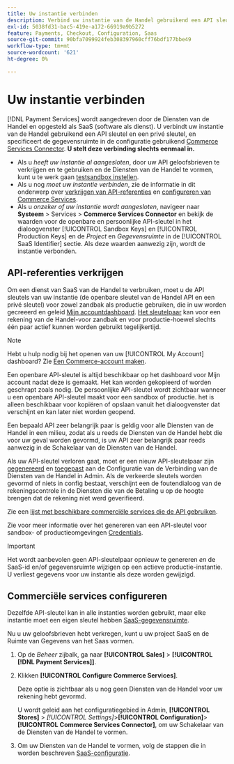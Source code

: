 ```yaml
---
title: Uw instantie verbinden
description: Verbind uw instantie van de Handel gebruikend een API sleutel en een privé sleutel, en specificeer de gegevensruimte in de configuratie.
exl-id: 5038fd31-bac5-419e-a172-66919a9b5272
feature: Payments, Checkout, Configuration, Saas
source-git-commit: 90bfa7099924feb308397960cff76bdf177bbe49
workflow-type: tm+mt
source-wordcount: '621'
ht-degree: 0%

---
```


# Uw instantie verbinden

[!DNL Payment Services] wordt aangedreven door de Diensten van de Handel en opgesteld als SaaS (software als dienst). U verbindt uw instantie van de Handel gebruikend een API sleutel en een privé sleutel, en specificeert de gegevensruimte in de configuratie gebruikend [Commerce Services Connector](https://experienceleague.adobe.com/docs/commerce-merchant-services/user-guides/saas.html). **U stelt deze verbinding slechts eenmaal in.**

* Als u *heeft uw instantie al aangesloten*, door uw API geloofsbrieven te verkrijgen en te gebruiken en de Diensten van de Handel te vormen, kunt u te werk gaan [testsandbox instellen](https://experienceleague.adobe.com/docs/commerce-merchant-services/payment-services/get-started/sandbox.html).
* Als u nog *moet uw instantie verbinden*, zie de informatie in dit onderwerp over [verkrijgen van API-referenties](#obtain-api-credentials) en [configureren van Commerce Services](#configure-commerce-services).
* Als u *onzeker of uw instantie wordt aangesloten*, navigeer naar **Systeem** > Services > **Commerce Services Connector** en bekijk de waarden voor de openbare en persoonlijke API-sleutel in het dialoogvenster [!UICONTROL Sandbox Keys] en [!UICONTROL Production Keys] en de *Project* en *Gegevensruimte* in de [!UICONTROL SaaS Identifier] sectie. Als deze waarden aanwezig zijn, wordt de instantie verbonden.

## API-referenties verkrijgen

Om een dienst van SaaS van de Handel te verbruiken, moet u de API sleutels van uw instantie (de openbare sleutel van de Handel API en een privé sleutel) voor zowel zandbak als productie gebruiken, die in uw worden gecreeerd en geleid [Mijn accountdashboard](https://account.magento.com/customer/account/login). [Het sleutelpaar](https://docs.magento.com/user-guide/configuration/services/saas.html) kan voor een rekening van de Handel-voor zandbak en voor productie-hoewel slechts één paar actief kunnen worden gebruikt tegelijkertijd.

>[!NOTE]
>
>Hebt u hulp nodig bij het openen van uw [!UICONTROL My Account] dashboard? Zie [Een Commerce-account maken](https://docs.magento.com/user-guide/magento/magento-account-create.html).

Een openbare API-sleutel is altijd beschikbaar op het dashboard voor Mijn account nadat deze is gemaakt. Het kan worden gekopieerd of worden geschrapt zoals nodig. De persoonlijke API-sleutel wordt zichtbaar wanneer u een openbare API-sleutel maakt voor een sandbox of productie. het is alleen beschikbaar voor kopiëren of opslaan vanuit het dialoogvenster dat verschijnt en kan later niet worden geopend.

Een bepaald API zeer belangrijk paar is geldig voor alle Diensten van de Handel in een milieu, zodat als u reeds de Diensten van de Handel hebt die voor uw geval worden gevormd, is uw API zeer belangrijk paar reeds aanwezig in de Schakelaar van de Diensten van de Handel.

Als uw API-sleutel verloren gaat, moet er een nieuw API-sleutelpaar zijn [gegenereerd](https://experienceleague.adobe.com/docs/commerce-merchant-services/payment-services/get-started/connect.html#generate-an-api-key-and-private-key) en [toegepast](https://experienceleague.adobe.com/docs/commerce-merchant-services/payment-services/get-started/connect.html#configure-saas-project) aan de Configuratie van de Verbinding van de Diensten van de Handel in Admin. Als de verkeerde sleutels worden gevormd of niets in config bestaat, verschijnt een de foutendialoog van de rekeningscontrole in de Diensten die van de Betaling u op de hoogte brengen dat de rekening niet werd geverifieerd.

Zie een [lijst met beschikbare commerciële services die de API gebruiken](https://docs.magento.com/user-guide/system/saas.html#available-services).

Zie voor meer informatie over het genereren van een API-sleutel voor sandbox- of productieomgevingen [Credentials](https://experienceleague.adobe.com/docs/commerce-merchant-services/user-guides/saas.html#apikey).

>[!IMPORTANT]
>Het wordt aanbevolen geen API-sleutelpaar opnieuw te genereren *en* de SaaS-id en/of gegevensruimte wijzigen op een actieve productie-instantie. U verliest gegevens voor uw instantie als deze worden gewijzigd.

## Commerciële services configureren

Dezelfde API-sleutel kan in alle instanties worden gebruikt, maar elke instantie moet een eigen sleutel hebben [SaaS-gegevensruimte](https://experienceleague.adobe.com/docs/commerce-merchant-services/user-guides/saas.html#saasenv).

Nu u uw geloofsbrieven hebt verkregen, kunt u uw project SaaS en de Ruimte van Gegevens van het Saas vormen.

1. Op de _Beheer_ zijbalk, ga naar **[!UICONTROL Sales]** > **[!UICONTROL [!DNL Payment Services]]**.
1. Klikken **[!UICONTROL Configure Commerce Services]**.

   Deze optie is zichtbaar als u nog geen Diensten van de Handel voor uw rekening hebt gevormd.

   U wordt geleid aan het configuratiegebied in Admin, **[!UICONTROL Stores]** > _[!UICONTROL Settings]_>**[!UICONTROL Configuration]**>**[!UICONTROL Commerce Services Connector]**, om uw Schakelaar van de Diensten van de Handel te vormen.

1. Om uw Diensten van de Handel te vormen, volg de stappen die in worden beschreven [SaaS-configuratie](https://experienceleague.adobe.com/docs/commerce-merchant-services/user-guides/integration-services/saas.html#saasenv).
